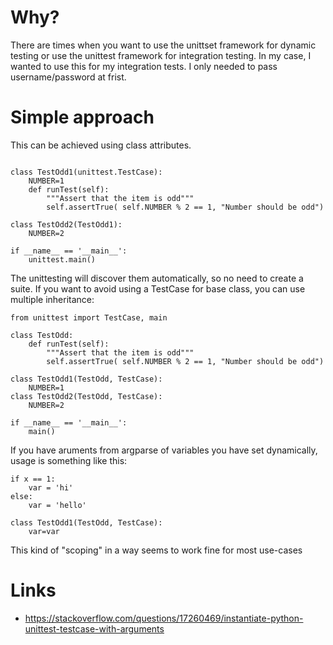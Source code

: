 # Why?
There are times when you want to use the unittset framework for dynamic testing
or use the unittest framework for integration testing. In my case, I wanted
to use this for my integration tests. I only needed to pass username/password at
frist.

# Simple approach

This can be achieved using class attributes.
```

class TestOdd1(unittest.TestCase):
    NUMBER=1
    def runTest(self):
        """Assert that the item is odd"""
        self.assertTrue( self.NUMBER % 2 == 1, "Number should be odd")

class TestOdd2(TestOdd1):
    NUMBER=2

if __name__ == '__main__':
    unittest.main()

```

The unittesting will discover them automatically, so no need to create a suite.
If you want to avoid using a TestCase for base class, you can use multiple inheritance:
```
from unittest import TestCase, main

class TestOdd:
    def runTest(self):
        """Assert that the item is odd"""
        self.assertTrue( self.NUMBER % 2 == 1, "Number should be odd")

class TestOdd1(TestOdd, TestCase):
    NUMBER=1
class TestOdd2(TestOdd, TestCase):
    NUMBER=2

if __name__ == '__main__':
    main()
```

If you have aruments from argparse of variables you have set dynamically, usage is something like this:
```
if x == 1:
    var = 'hi'
else:
    var = 'hello'

class TestOdd1(TestOdd, TestCase):
    var=var
```
This kind of "scoping" in a way seems to work fine for most use-cases

# Links
* https://stackoverflow.com/questions/17260469/instantiate-python-unittest-testcase-with-arguments
